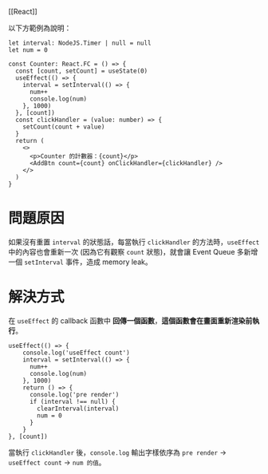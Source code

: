 [[React]]

以下方範例為說明：
```tsx
let interval: NodeJS.Timer | null = null
let num = 0

const Counter: React.FC = () => {
  const [count, setCount] = useState(0)
  useEffect(() => {
    interval = setInterval(() => {
      num++
      console.log(num)
    }, 1000)
  }, [count])
  const clickHandler = (value: number) => {
    setCount(count + value)
  }
  return (
    <>
      <p>Counter 的計數器：{count}</p>
      <AddBtn count={count} onClickHandler={clickHandler} />
    </>
  )
}
```

# 問題原因
如果沒有重置 `interval` 的狀態話，每當執行 `clickHandler` 的方法時，`useEffect` 中的內容也會重新一次 (因為它有觀察 `count` 狀態)，就會讓 Event Queue 多新增一個 `setInterval` 事件，造成 memory leak。

# 解決方式
在 `useEffect` 的 callback 函數中 **回傳一個函數**，**這個函數會在畫面重新渲染前執行**。
```tsx
useEffect(() => {
	console.log('useEffect count')
	interval = setInterval(() => {
	  num++
	  console.log(num)
	}, 1000)
	return () => {
	  console.log('pre render')
	  if (interval !== null) {
		clearInterval(interval)
		num = 0
	  }
	}
}, [count])
```

當執行 `clickHandler` 後，`console.log` 輸出字樣依序為 `pre render` -> `useEffect count` -> `num 的值`。